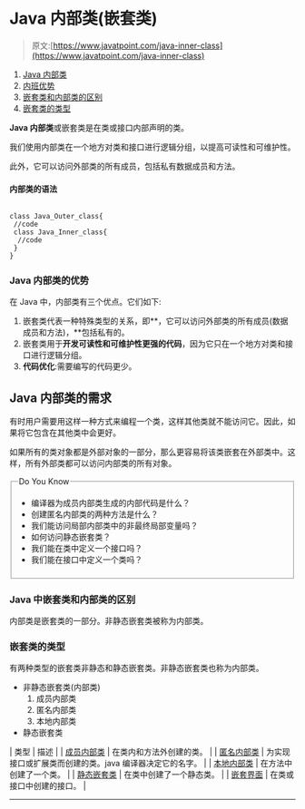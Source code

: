 # Java 内部类(嵌套类)

> 原文:[https://www.javatpoint.com/java-inner-class](https://www.javatpoint.com/java-inner-class)

1.  [Java 内部类](#)
2.  [内班优势](#nestedad)
3.  [嵌套类和内部类的区别](#nesteddiff)
4.  [嵌套类的类型](#nestedtypes)

**Java 内部类**或嵌套类是在类或接口内部声明的类。

我们使用内部类在一个地方对类和接口进行逻辑分组，以提高可读性和可维护性。

此外，它可以访问外部类的所有成员，包括私有数据成员和方法。

#### 内部类的语法

```

class Java_Outer_class{
 //code
 class Java_Inner_class{
  //code
 }
}

```

### Java 内部类的优势

在 Java 中，内部类有三个优点。它们如下:

1.  嵌套类代表一种特殊类型的关系，即**，它可以访问外部类的所有成员(数据成员和方法)，**包括私有的。
2.  嵌套类用于**开发可读性和可维护性更强的代码**，因为它只在一个地方对类和接口进行逻辑分组。
3.  **代码优化**:需要编写的代码更少。

## Java 内部类的需求

有时用户需要用这样一种方式来编程一个类，这样其他类就不能访问它。因此，如果将它包含在其他类中会更好。

如果所有的类对象都是外部对象的一部分，那么更容易将该类嵌套在外部类中。这样，所有外部类都可以访问内部类的所有对象。

<fieldset><legend class="legendfont">Do You Know</legend>

*   编译器为成员内部类生成的内部代码是什么？
*   创建匿名内部类的两种方法是什么？
*   我们能访问局部内部类中的非最终局部变量吗？
*   如何访问静态嵌套类？
*   我们能在类中定义一个接口吗？
*   我们能在接口中定义一个类吗？

</fieldset>

### Java 中嵌套类和内部类的区别

内部类是嵌套类的一部分。非静态嵌套类被称为内部类。

### 嵌套类的类型

有两种类型的嵌套类非静态和静态嵌套类。非静态嵌套类也称为内部类。

*   非静态嵌套类(内部类)
    1.  成员内部类
    2.  匿名内部类
    3.  本地内部类
*   静态嵌套类

| 类型 | 描述 |
| [成员内部类](member-inner-class) | 在类内和方法外创建的类。 |
| [匿名内部类](anonymous-inner-class) | 为实现接口或扩展类而创建的类。java 编译器决定它的名字。 |
| [本地内部类](local-inner-class) | 在方法中创建了一个类。 |
| [静态嵌套类](static-nested-class) | 在类中创建了一个静态类。 |
| [嵌套界面](nested-interface) | 在类或接口中创建的接口。 |

* * *
